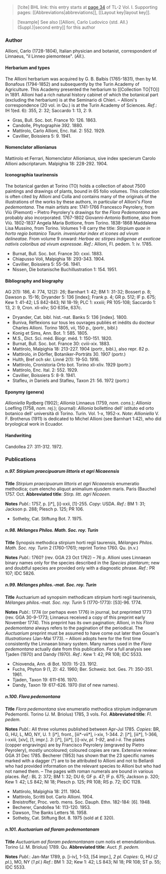 > [!cite] BHL link: this entry starts at [page 34](https://www.biodiversitylibrary.org/item/103414#page/82/mode/1up) of TL-2 Vol. I.
> Supporting pages: [[Abbreviations|abbreviations]], [[Layout key|layout key]].

> [!example] See also [[Allioni, Carlo Ludovico {std. All.} (Suppl.)|second entry]] for this author

### Author

Allioni, Carlo (1728-1804), Italian physician and botanist, correspondent of Linnaeus, "il Linneo piemontese". (*All.*).

#### Herbarium and types

The Allioni herbarium was acquired by G. B. Balbis (1765-1831), then by M. Bonafous (1794-1852) and subsequently by the Turin Academy of Agriculture. This Academy presented the herbarium to [[Collection TO|TO]] in 1891. Allioni had a rich natural history cabinet of which the botanical part (excluding the herbarium) is at the Seminario di Chieri. – Allioni's correspondence (20 vol. in Qu.) is at the Turin Academy of Sciences.
*Ref*.: IH 1(ed. 6): 355, 2: 32; Saccardo 1: 13, 2: 9.
- Gras, Bull. Soc. bot. France 10: 126. 1863.
- Candolle, Phytographie 392. 1880.
- Mattirolo, Carlo Allioni, Enc. Ital. 2: 552. 1929.
- Cavillier, Boissiera 5: 9. 1941.

#### Nomenclator allionianus

Mattirolo et Ferrari, Nomenclator Allionianus, sive index specierum Carolo Allioni adscriptarum. Malpighia 18: 228-292. 1904.

#### Iconographia taurinensis

The botanical garden at Torino (TO) holds a collection of about 7500 paintings and drawings of plants, bound in 65 folio volumes. This collection is often cited by Allioni and Colla and contains many of the originals of the illustrations of the works by these authors, in particular of Allioni's *Flora pedemontana*. The main artists are: 1741-1766 Francesco Peyrolery, from Viù (Piemont) – Pietro Peyrolery's drawings for the *Flora Pedemontana* are probably also incorporated. 1767-1802 Giovanni-Antonio Bottione, also from Viù.
1802-1837 Angela Maria Bottione, from Torino.
1838-1868 Maddalena Lisa Mussino, from Torino.
Volumes 1-8 carry the title: *Stirpium quae in horto regio botanico Taurin. inveniuntur index et icones ad vivum delineatae.* From volume 9 onward: *Herbae ac stirpes indigenae et exoticae nativis coloribus ad vivum expressae*.
*Ref*.: Allioni, Fl. pedem. 1: iv. 1785.
- Burnat, Bull. Soc. bot. France 30: cxxi. 1883.
- Chiapusso Voli, Malpighia 18: 293-343. 1904.
- Cavillier, Boissiera 5: 55-56. 1941.
- Nissen, Die botanische Buchillustration 1: 154. 1951.

#### Bibliography and biography

AG 2(1): 186, 4: 774, 12(2): 26; Barnhart 1: 42; BM 1: 31-32; Bossert p. 8; Dawson p. 15-16; Dryander 5: 136 \[index\]; Frank p. 4; GR p. 512; IF p. 675; Kew 1: 41-42; LS 842-843; NI 18-19; PLC 1: xxxiii; PR 105-108; Saccardo 1: 13, 2: 9, Cron. xli-xliv; SO 635e, 637c.
- Dryander, Cat. bibl. hist.-nat. Banks 5: 136 \[index\]. 1800.
- Buniva, Réflexions sur tous les ouvrages publiés et inédits du docteur Charles Allioni. Torino 1805, vii, 150 p., (portr., bibl.)
- Konig et Sims, Ann. Bot. 1: 585. 1805.
- M.S., Dict. Sci. méd. Biogr. méd. 1: 150-151. 1820.
- Burnat, Bull. Soc. bot. France 30: cviii-xix. 1883.
- Mattirolo, Malpighia 18: 213-227. 1904 (portr., bibl.), also repr. 82 p.
- Mattirolo, *in* Dörfler, Botaniker-Porträts 30. 1907 (portr.)
- Hulth, Bref och skr. Linné 2(1): 19-50. 1916.
- Mattirolo, Cronistoria Orto bot. Torino xli-xliv. 1929 (portr.)
- Mattirolo, Enc. Ital. 2: 552. 1929.
- Cavillier, Boissiera 5: 8-9. 1941.
- Stafleu, *in* Daniels and Stafleu, Taxon 21: 56. 1972 (portr.)

#### Eponymy (genera)

*Allioniella* Rydberg (1902); *Allionia* Linnaeus (1759, *nom. cons.*); *Allionia* Loefling (1758, *nom. rej.*); (journal): *Allionia* bollettino dell' istituto ed orto botanico dell' università di Torino. Turin. Vol. 1-x, 1952-x.
*Note*: *Allioniella* V. F. Brotherus (1911) is dedicated to Michel Allioni (see Barnhart 1:42), who did bryological work in Ecuador.

#### Handwriting

Candollea 27: 311-312. 1972.

### Publications

##### n.97. Stirpium praecipuarum littoris et agri Nicaeensis

**Title**
*Stirpium praecipuarum littoris et agri Nicaeensis* enumeratio methodica; cum elencho aliquot animalium ejusdem maris. Paris (Bauche) 1757. Oct.
**Abbreviated title**: *Stirp. litt. agri Nicaeen.*

**Notes**
*Publ*.: 1757, p. \[i\*\], \[i\]-xxii, \[1\]-255. *Copy*: USDA.
*Ref*.: BM 1: 31; Jackson p. 288; Plesch p. 125; PR 106.
- Sotheby, Cat. Stiftung Bot. 7. 1975.

##### n.98. Mélanges Philos. Math. Soc. roy. Turin

**Title**
Synopsis methodica stirpium horti regii taurensis, *Mélanges Philos. Math. Soc. roy. Turin* 2 (1760-1761); reprint Torino 1760. Qu. (n.v.)

**Notes**
*Publ*.: 1760? (rev. GGA 23 Oct 1762) – 76 p. Allioni uses Linnaean binary names only for the species described in the *Species plantarum*; new and doubtful species are provided only with a diagnostic phrase.
*Ref*.: PR 107; IDC 5826.

##### n.99. Mélanges philos.-mat. Soc. roy. Turin

**Title**
Auctuarium ad synopsim methodicam stirpium horti regii taurinensis, *Mélanges philos.-mat. Soc. roy. Turin* 5 (1770-1773): \[53\]-96. 1774.

**Notes**
*Publ*.: 1774 (or perhaps even 1776) in journal, but preprinted 1773 (rev. GGA 30-9-1773; Linnaeus received a copy of this preprint early November 1774). This preprint has its own pagination; Allioni, in his *Flora pedemontana* always refers to the pagination of the periodical. The *Auctuarium* preprint must be assumed to have come out later than Gouan's *Illustrationes* (Jan-Mai 1773). – Allioni adopts here for the first time consistently the Linnaean binary system. Many names used in the *Flora pedemontana* actually date from this publication. For a full analysis see Tjaden (1970) and Dandy (1970).
*Ref*.: Kew 1: 42; PR 108; IDC 5533.
- Chiovenda, Ann. di Bot. 10(1): 15-23. 1912.
- Fuchs, Phyton 9 (1, 2): 42. 1960; Ber. Schweiz. bot. Ges. 71: 350-351. 1961.
- Tjaden, Taxon 19: 611-616. 1970.
- Dandy, Taxon 19: 617-626. 1970 (list of new names).

##### n.100. Flora pedemontana

**Title**
*Flora pedemontana* sive enumeratio methodica stirpium indigenarum Pedemontii. Torino (J. M. Briolus) 1785, 3 vols. Fol.
**Abbreviated title**: *Fl. pedem.*

**Notes**
*Publ*.: All three volumes published between Apr-Jul 1785. *Copies*: BR, G, HU, L, MO, NY, U.
*1*: \[i\*\], front., \[iii\*-vii\*\], i-xix, 1-344.
*2*: \[i\*\], \[iii\*\], 1-366, i-xxiii, \[xiv\], \[1, impr.\].
*3*: \[i\*\], \[iii\*\], \[i\]-xiv, *pl. 1-92*, and *i-ii*.
The plates (copper engravings) are by Francisco Peyrolery (engraved by Pietro Peyrolery), mostly uncoloured; coloured copies are rare. Extensive review: GGA 31 Dec 1785. Becherer (1953) has shown that the 23 specific names marked with a dagger (†) are to be attributed to Allioni and not to Bellardi who had provided information on the relevant species to Allioni but who had not named them. – The pages with roman numerals are bound in various places.
*Ref*.: BL 2: 372; BM 1: 32; DU 6; GF p. 47; IF p. 675; Jackson p. 320; Kew 1: 42; LS 842; NI 18; Plesch p. 125; PR 108; RS p. 72; IDC 1128.
- Mattirolo, Malpighia 18: 211. 1904.
- Mattirolo, Scritti bot. Carlo Allioni. 1904.
- Breistroffer, Proc. verb. mens. Soc. Dauph. Ethn. 182-184: \[6\]. 1948.
- Becherer, Candollea 14: 113-120. 1953.
- Dawson, The Banks Letters 16. 1958.
- Sotheby, Cat. Stiftung Bot. 8. 1975 (sold at £ 320).

##### n.101. Auctuarium ad floram pedemontanam

**Title**
*Auctuarium ad floram pedemontanam* cum notis et emendationibus. Torino (J. M. Briolus) 1789. Qu.
**Abbreviated title**: *Auct. fl. pedem.*

**Notes**
*Publ*.: Jan-Mar 1789, p. \[i-iv\], 1-53, \[54 impr.\], *2 pl. Copies*: G, HU (*2 pl.*), MO, NY (*1 pl.*)
*Ref*.: BM 1: 32; Kew 1: 42; LS 843; NI 18; PR 108; ST p. 55; IDC 5533.


